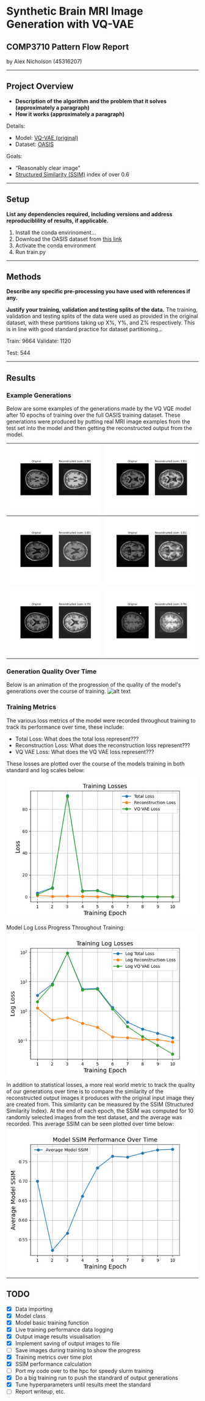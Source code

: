 # Synthetic Brain MRI Image Generation with VQ-VAE

## COMP3710 Pattern Flow Report

by Alex Nicholson (45316207)

---

## Project Overview

* **Description of the algorithm and the problem that it solves (approximately a paragraph)**
* **How it works (approximately a paragraph)**

Details:

* Model: [VQ-VAE (original)](https://arxiv.org/abs/1711.00937)
* Dataset: [OASIS](https://www.oasis-brains.org/#data)

Goals:

* “Reasonably clear image”
* [Structured Similarity (SSIM)](https://en.wikipedia.org/wiki/Structural_similarity) index of over 0.6

---

## Setup

**List any dependencies required, including versions and address reproduciblility of results, if applicable.**

1. Install the conda envirinoment...
2. Download the OASIS dataset from [this link](https://cloudstor.aarnet.edu.au/plus/s/tByzSZzvvVh0hZA/download)
3. Activate the conda environment
4. Run train.py

---

## Methods

**Describe any specific pre-processing you have used with references if any.**

**Justify your training, validation and testing splits of the data.**
The training, validation and testing splits of the data were used as provided in the original dataset, with these partitions taking up X%, Y%, and Z% respectively. This is in line with good standard practice for dataset partitioning...

Train: 9664
Validate: 1120

Test: 544

---

## Results

### Example Generations

Below are some examples of the generations made by the VQ VQE model after 10 epochs of training over the full OASIS training dataset. These generations were produced by putting real MRI image examples from the test set into the model and then getting the reconstructed output from the model.

| ![alt text](./out/original_vs_reconstructed_0000.png)      | ![alt text](./out/original_vs_reconstructed_0001.png) |
| ----------- | ----------- |
| ![alt text](./out/original_vs_reconstructed_0002.png)      | ![alt text](./out/original_vs_reconstructed_0003.png)       |
| ![alt text](./out/original_vs_reconstructed_0004.png)      | ![alt text](./out/original_vs_reconstructed_0005.png)       |

### Generation Quality Over Time

Below is an animation of the progression of the quality of the model's generations over the course of training.
![alt text](./vqvae_training_progression.gif)

### Training Metrics

The various loss metrics of the model were recorded throughout training to track its performance over time, these include:

* Total Loss: What does the total loss represent???
* Reconstruction Loss: What does the reconstruction loss represent???
* VQ VAE Loss: What does the VQ VAE loss represent???

These losses are plotted over the course of the models training in both standard and log scales below:
![alt text](./training_loss_curves.png)

Model Log Loss Progress Throughout Training:
![alt text](./training_logloss_curves.png)

In addition to statistical losses, a more real world metric to track the quality of our generations over time is to compare the similarity of the reconstructed output images it produces with the original input image they are created from. This similarity can be measured by the SSIM (Structured Similarity Index). At the end of each epoch, the SSIM was computed for 10 randomly selected images from the test dataset, and the average was recorded. This average SSIM can be seen plotted over time below:
![alt text](./training_ssim_curve.png)

---

## TODO

- [x] Data importing
- [x] Model class
- [x] Model basic training function
- [x] Live training performance data logging
- [x] Output image results visualisation
- [x] Implement saving of output images to file
- [ ] Save images during training to show the progress
- [x] Training metrics over time plot
- [x] SSIM performance calculation
- [ ] Port my code over to the hpc for speedy slurm training
- [x] Do a big training run to push the standrard of output generations
- [x] Tune hyperparameters until results meet the standard
- [ ] Report writeup, etc.
